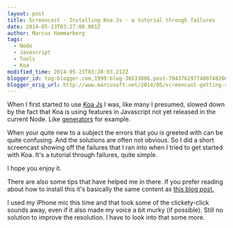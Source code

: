 ```yaml
---
layout: post
title: Screencast - Installing Koa Js - a tutorial through failures
date: 2014-05-23T03:27:00.001Z
author: Marcus Hammarberg
tags:
  - Node
  - Javascript
  - Tools
  - Koa
modified_time: 2014-05-23T03:28:03.212Z
blogger_id: tag:blogger.com,1999:blog-36533086.post-7043762977408748266
blogger_orig_url: http://www.marcusoft.net/2014/05/screencast-getting-started-with-koa-js.html
---
```



<div>

When I first started to use
<a href="http://www.koajs.com/" target="_blank">Koa Js</a> I was, like
many I presumed, slowed down by the fact that Koa is using features in
Javascript not yet released in the current Node. Like
<a href="http://www.marcusoft.net/2014/04/koaGenYield.html"
target="_blank">generators</a> for example.

When your quite new to a subject the errors that you is greeted with can
be quite confusing. And the solutions are often not obvious. So I did a
short screencast showing off the failures that I ran into when I tried
to get started with Koa. It's a tutorial through failures, quite
simple.

I hope you enjoy it.

<div class="separator" style="clear: both; text-align: center;">

</div>

There are also some tips that have helped me in there. If you prefer
reading about how to install this it's basically the same content as
<a href="http://www.marcusoft.net/2014/03/koaintro.html"
target="_blank">this blog post.</a>

I used my iPhone mic this time and that took some of the clickety-click
sounds away, even if it also made my voice a bit murky (if possible).
Still no solution to improve the resolution. I have to look into that
some more.

</div>
